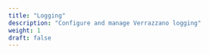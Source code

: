 ```yaml
---
title: "Logging"
description: "Configure and manage Verrazzano logging"
weight: 1
draft: false
---
```

